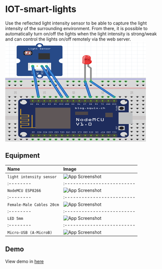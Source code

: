 # IOT-smart-lights

Use the reflected light intensity sensor to be able to capture the light intensity of the surrounding environment. From there, it is possible to automatically turn on/off the lights when the light intensity is strong/weak and can control the lights on/off remotely via the web server.
![App Screenshot](/images/Image6.png)

## Equipment

| Name | Image                |
| :-------- | :------------------------- |
| `light intensity sensor` | ![App Screenshot](/images/Image1.png) |
| :-------- | :------------------------- |
| `NodeMCU ESP8266` | ![App Screenshot](/images/Image2.png) |
| :-------- | :------------------------- |
| `Female-Male Cables 20cm` | ![App Screenshot](/images/Image3.png) |
| :-------- | :------------------------- |
| `LED 5mm` | ![App Screenshot](/images/Image4.png) |
| :-------- | :------------------------- |
| `Micro-USB (A-MicroB)` | ![App Screenshot](/images/Image5.png) |

## Demo

View demo in [here](https://youtu.be/Y4ol13of1QM)
